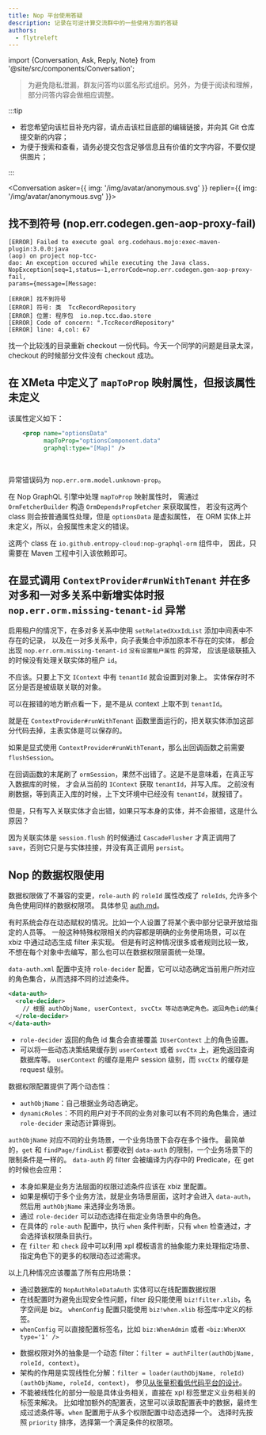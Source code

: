 ```yaml
---
title: Nop 平台使用答疑
description: 记录在可逆计算交流群中的一些使用方面的答疑
authors:
  - flytreleft
---
```


import {Conversation, Ask, Reply, Note} from '@site/src/components/Conversation';

> 为避免隐私泄漏，群友问答均以匿名形式组织。另外，为便于阅读和理解，部分问答内容会做相应调整。

:::tip

- 若您希望向该栏目补充内容，请点击该栏目底部的编辑链接，并向其 Git 仓库提交新的内容；
- 为便于搜索和查看，请务必提交包含足够信息且有价值的文字内容，不要仅提供图片；

:::

<Conversation
asker={{ img: '/img/avatar/anonymous.svg' }}
replier={{ img: '/img/avatar/anonymous.svg' }}>

<Ask>

## 找不到符号 (nop.err.codegen.gen-aop-proxy-fail)

```log
[ERROR] Failed to execute goal org.codehaus.mojo:exec-maven-plugin:3.0.0:java 
(aop) on project nop-tcc-dao: An exception occured while executing the Java class. 
NopException[seq=1,status=-1,errorCode=nop.err.codegen.gen-aop-proxy-fail,
params={message=[Message:

[ERROR] 找不到符号
[ERROR] 符号: 类  TccRecordRepository
[ERROR] 位置: 程序包  io.nop.tcc.dao.store
[ERROR] Code of concern: ".TccRecordRepository"
[ERROR] line: 4,col: 67
```

</Ask>

<Reply>

找一个比较浅的目录重新 checkout 一份代码。今天一个同学的问题是目录太深，
checkout 的时候部分文件没有 checkout 成功。

</Reply>

<Ask>

## 在 XMeta 中定义了 `mapToProp` 映射属性，但报该属性未定义

该属性定义如下：

```xml
    <prop name="optionsData"
          mapToProp="optionsComponent.data"
          graphql:type="[Map]" />
```
<br/>

异常错误码为 `nop.err.orm.model.unknown-prop`。

</Ask>

<Reply>

在 Nop GraphQL 引擎中处理 `mapToProp` 映射属性时，
需通过 `OrmFetcherBuilder` 构造 `OrmDependsPropFetcher` 来获取属性，
若没有这两个 class 则会按普通属性处理，但是 `optionsData` 是虚拟属性，
在 ORM 实体上并未定义，所以，会报属性未定义的错误。

这两个 class 在 `io.github.entropy-cloud:nop-graphql-orm` 组件中，
因此，只需要在 Maven 工程中引入该依赖即可。

</Reply>

<Ask>

## 在显式调用 `ContextProvider#runWithTenant` 并在多对多和一对多关系中新增实体时报 `nop.err.orm.missing-tenant-id` 异常

启用租户的情况下，在多对多关系中使用 `setRelatedXxxIdList` 添加中间表中不存在的记录，
以及在一对多关系中，向子表集合中添加原本不存在的实体，
都会出现 `nop.err.orm.missing-tenant-id` `没有设置租户属性` 的异常，
应该是级联插入的时候没有处理关联实体的租户 `id`。

</Ask>

<Reply>

不应该。只要上下文 `IContext` 中有 `tenantId` 就会设置到对象上。
实体保存时不区分是否是被级联关联的对象。

可以在报错的地方断点看一下，是不是从 context 上取不到 `tenantId`。

</Reply>

<Ask>

就是在 `ContextProvider#runWithTenant` 函数里面运行的，把关联实体添加这部分代码去掉，主表实体是可以保存的。

</Ask>

<Reply>

如果是显式使用 `ContextProvider#runWithTenant`，那么出回调函数之前需要 `flushSession`。

</Reply>

<Ask>

在回调函数的末尾刷了 `ormSession`，果然不出错了。这是不是意味着，在真正写入数据库的时候，
才会从当前的 `IContext` 获取 `tenantId`，并写入库。
之前没有刷数据，等到真正入库的时候，上下文环境中已经没有 `tenantId`，就报错了。

但是，只有写入关联实体才会出错，如果只写本身的实体，并不会报错，这是什么原因？

</Ask>

<Reply>

因为关联实体是 `session.flush` 的时候通过 `CascadeFlusher` 才真正调用了
`save`，否则它只是与实体挂接，并没有真正调用 `persist`。

</Reply>

<Ask>

## Nop 的数据权限使用

</Ask>

<Reply>

数据权限做了不兼容的变更，`role-auth` 的 `roleId` 属性改成了 `roleIds`, 允许多个角色使用同样的数据权限项。
具体参见 [auth.md](https://gitee.com/canonical-entropy/nop-entropy/blob/master/docs/dev-guide/auth/auth.md)。

有时系统会存在动态赋权的情况。比如一个人设置了将某个表中部分记录开放给指定的人员等。
一般这种特殊权限相关的内容都是明确的业务使用场景，可以在 xbiz 中通过动态生成 filter 来实现。
但是有时这种情况很多或者规则比较一致，不想在每个对象中去编写，那么也可以在数据权限层面统一处理。

`data-auth.xml` 配置中支持 `role-decider` 配置，它可以动态确定当前用户所对应的角色集合，从而选择不同的过滤条件。

```xml
<data-auth>
  <role-decider>
    // 根据 authObjName, userContext, svcCtx 等动态确定角色。返回角色id的集合，或者逗号分隔的角色id。
  </role-decider>
</data-auth>
```

- `role-decider` 返回的角色 id 集合会直接覆盖 `IUserContext` 上的角色设置。
- 可以将一些动态决策结果缓存到 `userContext` 或者 `svcCtx` 上，避免返回查询数据库等。
  `userContext` 的缓存是用户 session 级别，而 `svcCtx` 的缓存是 request 级别。

数据权限配置提供了两个动态性：

- `authObjName`：自己根据业务动态确定。
- `dynamicRoles`：不同的用户对于不同的业务对象可以有不同的角色集合，通过 `role-decider` 来动态计算得到。

`authObjName` 对应不同的业务场景，一个业务场景下会存在多个操作。
最简单的，`get` 和 `findPage/findList` 都要收到 `data-auth` 的限制，一个业务场景下的限制条件是一样的。
`data-auth` 的 filter 会被编译为内存中的 Predicate，在 get 的时候也会应用：

- 本身如果是业务方法层面的权限过滤条件应该在 xbiz 里配置。
- 如果是横切于多个业务方法，就是业务场景层面，这时才会进入 `data-auth`，然后用 `authObjName` 来选择业务场景。
- 通过 `role-decider` 可以动态选择在指定业务场景中的角色。
- 在具体的 `role-auth` 配置中，执行 `when` 条件判断，只有 `when` 检查通过，才会选择该权限条目执行。
- 在 `filter` 和 `check` 段中可以利用 xpl 模板语言的抽象能力来处理指定场景、指定角色下的更多的权限动态过滤需求。

以上几种情况应该覆盖了所有应用场景：

- 通过数据库的 `NopAuthRoleDataAuth` 实体可以在线配置数据权限
- 在线配置时为避免出现安全性问题，filter 段只能使用 `biz!filter.xlib`，名字空间是 biz。
  `whenConfig` 配置只能使用 `biz!when.xlib` 标签库中定义的标签。
- `whenConfig` 可以直接配置标签名，比如 `biz:WhenAdmin` 或者 `<biz:WhenXX type='1' />`

</Reply>

<Reply>

- 数据权限对外的抽象是一个动态 filter：`filter = authFilter(authObjName, roleId, context)`。
- 架构的作用是实现线性化分解：`filter = loader(authObjName, roleId)(authObjName, roleId, context)`，
  参见[从张量积看低代码平台的设计](https://mp.weixin.qq.com/s/BFCTN73pH8ZZID3Dukhx3Q)。
- 不能被线性化的部分一般是具体业务相关，直接在 xpl 标签里定义业务相关的标签来解决。
  比如增加额外的配置表，这里可以读取配置表中的数据，最终生成过滤条件等。`when` 配置用于从多个权限配置中动态选择一个。
  选择时先按照 `priority` 排序，选择第一个满足条件的权限项。

</Reply>

</Conversation>
